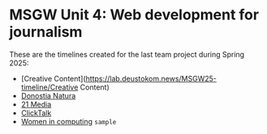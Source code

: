 # MSGW Unit 4: Web development for journalism

These are the timelines created for the last team project during Spring 2025:

- [Creative Content](https://lab.deustokom.news/MSGW25-timeline/Creative Content)
- [Donostia Natura](https://lab.deustokom.news/MSGW25-timeline/donostia-natura)
- [21 Media](https://lab.deustokom.news/MSGW25-timeline/group21media)
- [ClickTalk](https://lab.deustokom.news/MSGW25-timeline/groupClickTalk)
- [Women in computing](https://lab.deustokom.news/MSGW25-timeline/women-computing) `sample`
<!-- - Group 0: [Timeline Title](group0) `empty` -->
